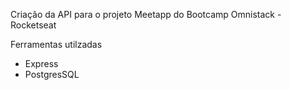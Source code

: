 Criação da API para o projeto Meetapp do Bootcamp Omnistack - Rocketseat

Ferramentas utilzadas
- Express
- PostgresSQL
